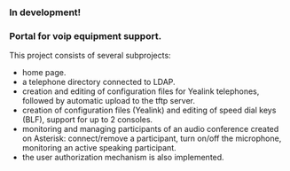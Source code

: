 ### In development!

### Portal for voip equipment support. 

This project consists of several subprojects:
- home page.
- a telephone directory connected to LDAP.
- creation and editing of configuration files for Yealink telephones, followed by automatic upload to the tftp server.
- creation of configuration files (Yealink) and editing of speed dial keys (BLF), support for up to 2 consoles.
- monitoring and managing participants of an audio conference created on Asterisk: connect/remove a participant, turn on/off the microphone, monitoring an active speaking participant.
- the user authorization mechanism is also implemented.
